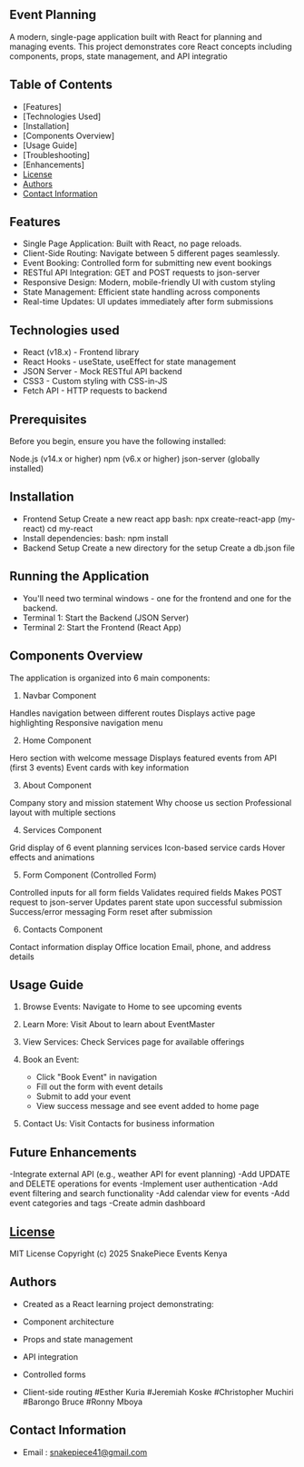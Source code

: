 ## Event Planning
A modern, single-page application built with React for planning and managing events. This project demonstrates core React concepts including components, props, state management, and API integratio

## Table of Contents
- [Features]
- [Technologies Used]
- [Installation]
- [Components Overview]
- [Usage Guide]
- [Troubleshooting]
- [Enhancements]
- [License](#license)
- [Authors](#Authors)
- [Contact Information](#contact-information)

## Features

- Single Page Application: Built with React, no page reloads.
- Client-Side Routing: Navigate between  5 different pages seamlessly.
- Event Booking: Controlled form for submitting new event bookings
- RESTful API Integration: GET and POST requests to json-server
- Responsive Design: Modern, mobile-friendly UI with custom styling
- State Management: Efficient state handling across components
- Real-time Updates: UI updates immediately after form submissions

## Technologies used
- React (v18.x) - Frontend library
- React Hooks - useState, useEffect for state management
- JSON Server - Mock RESTful API backend
- CSS3 - Custom styling with CSS-in-JS
- Fetch API - HTTP requests to backend

## Prerequisites
Before you begin, ensure you have the following installed:

Node.js (v14.x or higher)
npm (v6.x or higher)
json-server (globally installed)

## Installation
 - Frontend Setup
 Create a new react app
 bash:
    npx create-react-app (my-react)
    cd my-react
- Install dependencies:
    bash:
        npm install
- Backend Setup
    Create a new directory for the setup
    Create a db.json file

## Running the Application
- You'll need two terminal windows - one for the frontend and one for the backend.
- Terminal 1: Start the Backend (JSON Server)
- Terminal 2: Start the Frontend (React App)
##  Components Overview
The application is organized into 6 main components:
1. Navbar Component

Handles navigation between different routes
Displays active page highlighting
Responsive navigation menu

2. Home Component

Hero section with welcome message
Displays featured events from API (first 3 events)
Event cards with key information

3. About Component

Company story and mission statement
Why choose us section
Professional layout with multiple sections

4. Services Component

Grid display of 6 event planning services
Icon-based service cards
Hover effects and animations

5. Form Component (Controlled Form)

Controlled inputs for all form fields
Validates required fields
Makes POST request to json-server
Updates parent state upon successful submission
Success/error messaging
Form reset after submission

6. Contacts Component

Contact information display
Office location 
Email, phone, and address details

## Usage Guide
1. Browse Events: Navigate to Home to see upcoming events
2. Learn More: Visit About to learn about EventMaster
3. View Services: Check Services page for available offerings
4. Book an Event:
    - Click "Book Event" in navigation
    - Fill out the form with event details
    - Submit to add your event
    - View success message and see event added to home page


5. Contact Us: Visit Contacts for business information

## Future Enhancements
 -Integrate external API (e.g., weather API for event planning)
 -Add UPDATE and DELETE operations for events
 -Implement user authentication
 -Add event filtering and search functionality
 -Add calendar view for events
 -Add event categories and tags
 -Create admin dashboard
## [License](LICENSE)

MIT License
Copyright (c) 2025 SnakePiece Events Kenya
## Authors
- Created as a React learning project demonstrating:

- Component architecture
- Props and state management
- API integration
- Controlled forms
- Client-side routing
 #Esther Kuria
 #Jeremiah Koske
 #Christopher Muchiri
 #Barongo Bruce
 #Ronny Mboya

## Contact Information
* Email : snakepiece41@gmail.com
